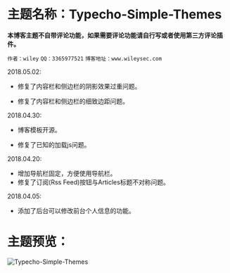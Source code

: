 ﻿#  主题名称：Typecho-Simple-Themes
 
 **本博客主题不自带评论功能，如果需要评论功能请自行写或者使用第三方评论插件。**

 `作者：wiley`
 `QQ：3365977521`
 `博客地址：www.wileysec.com`

2018.05.02:

- 修复了内容栏和侧边栏的阴影效果过重问题。

- 修复了内容栏和侧边栏的细致边距问题。

2018.04.30:

- 博客模板开源。

- 修复了已知的加载js问题。

2018.04.20:

- 增加导航栏固定，方便使用导航栏。
- 修复了订阅(Rss Feed)按钮与Articles标题不对称问题。

2018.04.05:

- 添加了后台可以修改前台个人信息的功能。

# 主题预览：
![Typecho-Simple-Themes](https://raw.githubusercontent.com/Wileysec/Typecho-Simple-Themes/master/screenshot.png "Typecho-Simple-Themes")
